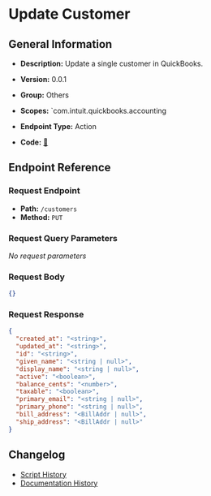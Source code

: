 # Update Customer

## General Information

- **Description:** Update a single customer in QuickBooks.

- **Version:** 0.0.1
- **Group:** Others
- **Scopes:** `com.intuit.quickbooks.accounting
- **Endpoint Type:** Action
- **Code:** [🔗](https://github.com/NangoHQ/integration-templates/tree/main/integrations/quickbooks-sandbox/actions/update-customer.ts)


## Endpoint Reference

### Request Endpoint

- **Path:** `/customers`
- **Method:** `PUT`

### Request Query Parameters

_No request parameters_

### Request Body

```json
{}
```

### Request Response

```json
{
  "created_at": "<string>",
  "updated_at": "<string>",
  "id": "<string>",
  "given_name": "<string | null>",
  "display_name": "<string | null>",
  "active": "<boolean>",
  "balance_cents": "<number>",
  "taxable": "<boolean>",
  "primary_email": "<string | null>",
  "primary_phone": "<string | null>",
  "bill_address": "<BillAddr | null>",
  "ship_address": "<BillAddr | null>"
}
```

## Changelog

- [Script History](https://github.com/NangoHQ/integration-templates/commits/main/integrations/quickbooks-sandbox/actions/update-customer.ts)
- [Documentation History](https://github.com/NangoHQ/integration-templates/commits/main/integrations/quickbooks-sandbox/actions/update-customer.md)

<!-- END  GENERATED CONTENT -->


